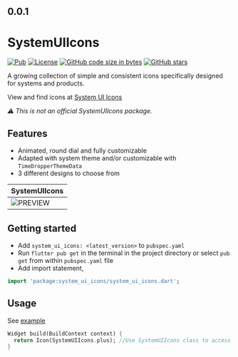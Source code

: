 ## 0.0.1

# SystemUIIcons

[![Pub](https://img.shields.io/pub/v/system_ui_icons.svg)](https://pub.dartlang.org/packages/system_ui_icons)
[![License](https://img.shields.io/badge/licence-Apache2-green.svg)](https://github.com/rajyadavnp/system_ui_icons/blob/main/LICENSE)
[![GitHub code size in bytes](https://img.shields.io/github/languages/code-size/rajyadavnp/system_ui_icons.svg)](https://github.com/rajyadavnp/system_ui_icons)
[![GitHub stars](https://img.shields.io/github/stars/rajyadavnp/system_ui_icons.svg?style=social)](https://github.com/rajyadavnp/system_ui_icons)

A growing collection of simple and consistent icons specifically designed for systems and products.

View and find icons at [System UI Icons](https://systemuicons.com/)

*⚠️ This is not an official SystemUIIcons package.*

## Features

- Animated, round dial and fully customizable
- Adapted with system theme and/or customizable with `TimeDropperThemeData`
- 3 different designs to choose from

| SystemUIIcons|
| ------------ |
|![PREVIEW](https://raw.githubusercontent.com/rajyadavnp/system_ui_icons/main/demo/image.png)|

## Getting started

- Add ```system_ui_icons: <latest_version>``` to ```pubspec.yaml```
- Run ```flutter pub get``` in the terminal in the project directory or select ```pub get``` from
  within   ```pubspec.yaml``` file
- Add import statement,

```dart
import 'package:system_ui_icons/system_ui_icons.dart';
```

## Usage

See [example](https://github.com/rajyadavnp/system_ui_icons/tree/main/example)

```dart
Widget build(BuildContext context) {
  return Icon(SystemUIIcons.plus); //Use SystemUIIcons class to access icon objects
}
```

